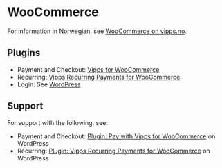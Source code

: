 <!-- START_METADATA
---
hide_table_of_contents: true
pagination_next: null
pagination_prev: null
---
END_METADATA -->

# WooCommerce

For information in Norwegian, see [WooCommerce on vipps.no](https://www.vipps.no/produkter-og-tjenester/bedrift/ta-betalt-paa-nett/ta-betalt-paa-nett/woocommerce/).

## Plugins

* Payment and Checkout: [Vipps for WooCommerce](https://developer.vippsmobilepay.com/docs/plugins-ext/woocommerce/)
* Recurring: [Vipps Recurring Payments for WooCommerce](https://developer.vippsmobilepay.com/docs/plugins-ext/recurring-woocommerce/)
* Login: See [WordPress](https://developer.vippsmobilepay.com/docs/plugins-ext/login-wordpress/)

## Support

For support with the following, see:

* Payment and Checkout: [Plugin: Pay with Vipps for WooCommerce](https://wordpress.org/support/plugin/woo-vipps/) on WordPress
* Recurring: [Plugin: Vipps Recurring Payments for WooCommerce](https://wordpress.org/support/plugin/vipps-recurring-payments-gateway-for-woocommerce/) on WordPress
